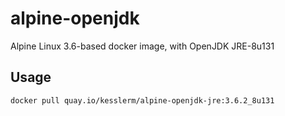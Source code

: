 # alpine-openjdk

Alpine Linux 3.6-based docker image, with OpenJDK JRE-8u131

## Usage

```
docker pull quay.io/kesslerm/alpine-openjdk-jre:3.6.2_8u131
```
